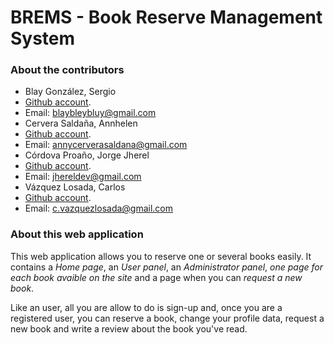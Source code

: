 # BREMS - Book Reserve Management System

### About the contributors

* Blay González, Sergio
 * [Github account](https://github.com/Blay93).
 * Email: blaybleybluy@gmail.com
* Cervera Saldaña, Annhelen
 * [Github account](https://github.com/annyCS).
 * Email: annycerverasaldana@gmail.com
* Córdova Proaño, Jorge Jherel
 * [Github account](https://github.com/jherel).
 * Email: jhereldev@gmail.com
* Vázquez Losada, Carlos
 * [Github account](https://github.com/cvazquezlos).
 * Email: c.vazquezlosada@gmail.com
 
### About this web application

This web application allows you to reserve one or several books easily. It contains a *Home page*, an *User panel*, an *Administrator panel*, *one page for each book avaible on the site* and a page when you can *request a new book*.

Like an user, all you are allow to do is sign-up and, once you are a registered user, you can reserve a book, change your profile data, request a new book and write a review about the book you've read.
